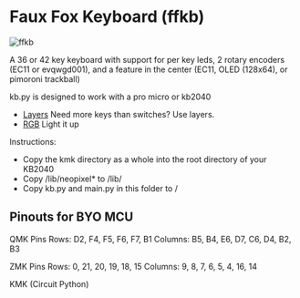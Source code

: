 # Faux Fox Keyboard (ffkb)

![ffkb](https://github.com/sadekbaroudi/ffkb)

A 36 or 42 key keyboard with support for per key leds, 2 rotary encoders (EC11 or evqwgd001), and a feature in the center (EC11, OLED (128x64), or pimoroni trackball)

kb.py is designed to work with a pro micro or kb2040 

- [Layers](https://github.com/KMKfw/kmk_firmware/tree/master/docs/layers.md) Need more keys than switches? Use layers.
- [RGB](https://github.com/KMKfw/kmk_firmware/tree/master/docs/rgb.md) Light it up

Instructions:
* Copy the kmk directory as a whole into the root directory of your KB2040
* Copy <gitroot>/lib/neopixel* to <usbroot>/lib/
* Copy kb.py and main.py in this folder to <usbroot>/



## Pinouts for BYO MCU
QMK Pins
Rows: D2, F4, F5, F6, F7, B1
Columns: B5, B4, E6, D7, C6, D4, B2, B3

ZMK Pins
Rows: 0, 21, 20, 19, 18, 15
Columns: 9, 8, 7, 6, 5, 4, 16, 14

KMK (Circuit Python)